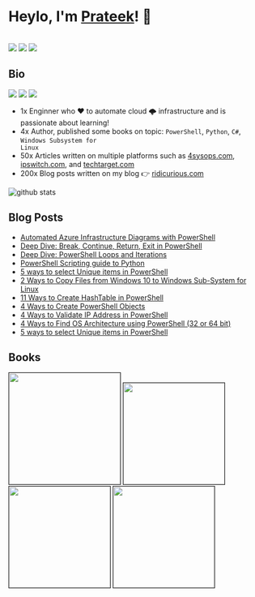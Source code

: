 
# Heylo, I'm <a href="https://www.linkedin.com/in/prateeksingh1590/detail/" target="_blank">Prateek</a>! 👋
<br />
<a href= "https://www.linkedin.com/in/prateeksingh1590/detail/"><img src="https://img.icons8.com/dusk/48/000000/linkedin.png"/></a>
<a href= "https://twitter.com/singhprateik"><img src="https://img.icons8.com/dusk/48/000000/twitter.png"/></a>
<a href= "https://www.youtube.com/c/ridiculouslycurious"><img src="https://img.icons8.com/dusk/48/000000/youtube--v2.png"/></a>

## Bio

<img src="https://views.whatilearened.today/views/github/PrateekKumarSingh/views.svg"/>  <a href="https://github.com/PrateekKumarSingh/"><img src="https://img.shields.io/github/followers/PrateekKumarSingh?color=%234CC61E&label=GitHub%20Followers%20%3A"/></a>  <a href="https://github.com/PrateekKumarSingh?tab=repositories"><img src="https://badges.frapsoft.com/os/v2/open-source.svg?v=103"/></a>

* 1x Enginner who ♥ to automate cloud 🌩 infrastructure and is passionate about learning!
* 4x Author, published some books on topic: <code>PowerShell</code>, <code>Python</code>, <code>C#</code>, <code>Windows Subsystem for Linux</code>
* 50x Articles written on multiple platforms such as <a href="4SysOps.com">4sysops.com</a>, <a href="IPSwitch.com">ipswitch.com</a>, and <a href="TechTarget.com">techtarget.com</a> 
* 200x Blog posts written on my blog 👉 <a href="ridicurious.com">ridicurious.com</a> 

<img src="https://github-readme-stats.vercel.app/api/?username=PrateekKumarSingh&show_icons=true&title_color=fffffff&icon_color=000000&text_color=000000" alt="github stats"/>

<!---
[![Prateek's GitHub stats](https://github-readme-stats.vercel.app/api/wakatime?username=PrateekKumarSingh)](https://github.com/PrateekKumarSingh)
[![Prateek's GitHub stats](https://github-readme-streak-stats.herokuapp.com/?user=PrateekKumarSingh&theme=light&hide_border=true")](https://github.com/PrateekKumarSingh)
<br/><br/>
--->

## Blog Posts
* <a href="https://ridicurious.com/2021/04/08/automated-azure-infrastructure-diagrams-with-powershell/">Automated Azure Infrastructure Diagrams with PowerShell</a>
* <a href="https://ridicurious.com/2020/01/23/deep-dive-break-continue-return-exit-in-powershell/">Deep Dive: Break, Continue, Return, Exit in PowerShell</a>
* <a href="https://ridicurious.com/2019/10/10/powershell-loops-and-iterations/">Deep Dive: PowerShell Loops and Iterations</a>
* <a href="https://ridicurious.com/2018/03/30/powershell-scripting-guide-to-python-part1/">PowerShell Scripting guide to Python</a>
* <a href="https://ridicurious.com/2018/04/13/unique-items-in-powershell/">5 ways to select Unique items in PowerShell</a>
* <a href="https://ridicurious.com/2018/10/18/2-ways-to-copy-files-from-windows-10-to-windows-sub-system-for-linux/">2 Ways to Copy Files from Windows 10 to Windows Sub-System for Linux</a>
* <a href="https://ridicurious.com/2019/10/04/11-ways-to-create-hashtable-in-powershell/">11 Ways to Create HashTable in PowerShell</a>
* <a href="https://ridicurious.com/2018/10/15/4-ways-to-create-powershell-objects/">4 Ways to Create PowerShell Objects</a>
* <a href="https://ridicurious.com/2018/11/14/4-ways-to-validate-ipaddress-in-powershell/">4 Ways to Validate IP Address in PowerShell</a>
* <a href="https://ridicurious.com/2018/10/17/4-ways-to-find-os-architecture-using-powershell-32-or-64-bit/">4 Ways to Find OS Architecture using PowerShell (32 or 64 bit) </a>
* <a href="https://ridicurious.com/2018/04/13/unique-items-in-powershell/">5 ways to select Unique items in PowerShell</a>

## Books

<kbd><a href="https://www.apress.com/gp/book/9781484260371"><img border="1" src="https://i0.wp.com/ridicurious.com/wp-content/uploads/2021/01/wslbook.png?w=400&ssl=1" width="220"/></a></kbd>
<kbd><a href="https://leanpub.com/powershell-to-csharp"><img border="1" src="https://d2sofvawe08yqg.cloudfront.net/powershell-to-csharp/hero?1616838848" width="200"/></a></kbd>
<kbd><a href="https://leanpub.com/PowerShell-to-Python"><img border="1" src="https://d2sofvawe08yqg.cloudfront.net/PowerShell-to-Python/hero?1616768003" width="200"/></a></kbd>
<kbd><a href="https://leanpub.com/learncsharp"><img border="1" src="https://d2sofvawe08yqg.cloudfront.net/learncsharp/hero?1616885238" width="200"/></a></kbd>
